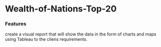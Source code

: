 # Wealth-of-Nations-Top-20

### Features 
 create a visual report that will show the data in the form of charts and maps 
 using Tableau to the cliens requirements. 
